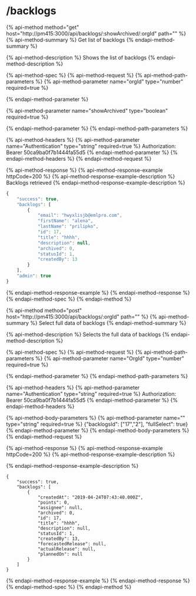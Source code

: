 # /backlogs

{% api-method method="get" host="http://pm415:3000/api/backlogs/:showArchived/:orgId" path="" %}
{% api-method-summary %}
Get list of backlogs
{% endapi-method-summary %}

{% api-method-description %}
Shows the list of backlogs
{% endapi-method-description %}

{% api-method-spec %}
{% api-method-request %}
{% api-method-path-parameters %}
{% api-method-parameter name="orgId" type="number" required=true %}

{% endapi-method-parameter %}

{% api-method-parameter name="showArchived" type="boolean" required=true %}

{% endapi-method-parameter %}
{% endapi-method-path-parameters %}

{% api-method-headers %}
{% api-method-parameter name="Authentication" type="string" required=true %}
Authorization: Bearer 50ca9ba0f7b1444fa55d5
{% endapi-method-parameter %}
{% endapi-method-headers %}
{% endapi-method-request %}

{% api-method-response %}
{% api-method-response-example httpCode=200 %}
{% api-method-response-example-description %}
Backlogs retrieved
{% endapi-method-response-example-description %}

```javascript
{
    "success": true,
    "backlogs": [
        {
            "email": "hwyxlisjb@emlpro.com",
            "firstName": "alena",
            "lastName": "prilipko",
            "id": 17,
            "title": "hhhh",
            "description": null,
            "archived": 0,
            "statusId": 1,
            "createdBy": 13
        }
    ],
    "admin": true
}
```
{% endapi-method-response-example %}
{% endapi-method-response %}
{% endapi-method-spec %}
{% endapi-method %}

{% api-method method="post" host="http://pm415:3000/api/backlogs/:orgId" path="" %}
{% api-method-summary %}
Select full data of backlogs
{% endapi-method-summary %}

{% api-method-description %}
Selects the full data of backlogs
{% endapi-method-description %}

{% api-method-spec %}
{% api-method-request %}
{% api-method-path-parameters %}
{% api-method-parameter name="OrgId" type="number" required=true %}
 
{% endapi-method-parameter %}
{% endapi-method-path-parameters %}

{% api-method-headers %}
{% api-method-parameter name="Authentication" type="string" required=true %}
 Authorization: Bearer 50ca9ba0f7b1444fa55d5
{% endapi-method-parameter %}
{% endapi-method-headers %}

{% api-method-body-parameters %}
{% api-method-parameter name="" type="string" required=true %}
{"backlogsId": \["17","2"\], "fullSelect": true}
{% endapi-method-parameter %}
{% endapi-method-body-parameters %}
{% endapi-method-request %}

{% api-method-response %}
{% api-method-response-example httpCode=200 %}
{% api-method-response-example-description %}

{% endapi-method-response-example-description %}

```
{
    "success": true,
    "backlogs": [
        {
            "createdAt": "2019-04-24T07:43:40.000Z",
            "points": 0,
            "assignee": null,
            "archived": 0,
            "id": 17,
            "title": "hhhh",
            "description": null,
            "statusId": 1,
            "createdBy": 13,
            "forecastedRelease": null,
            "actualRelease": null,
            "plannedOn": null
        }
    ]
}
```
{% endapi-method-response-example %}
{% endapi-method-response %}
{% endapi-method-spec %}
{% endapi-method %}

